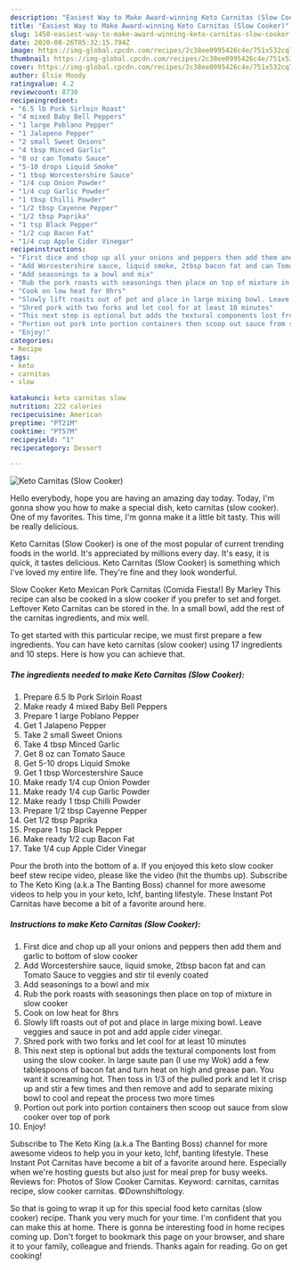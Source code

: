 ```yaml
---
description: "Easiest Way to Make Award-winning Keto Carnitas (Slow Cooker)"
title: "Easiest Way to Make Award-winning Keto Carnitas (Slow Cooker)"
slug: 1450-easiest-way-to-make-award-winning-keto-carnitas-slow-cooker
date: 2020-08-26T05:32:15.794Z
image: https://img-global.cpcdn.com/recipes/2c38ee0995426c4e/751x532cq70/keto-carnitas-slow-cooker-recipe-main-photo.jpg
thumbnail: https://img-global.cpcdn.com/recipes/2c38ee0995426c4e/751x532cq70/keto-carnitas-slow-cooker-recipe-main-photo.jpg
cover: https://img-global.cpcdn.com/recipes/2c38ee0995426c4e/751x532cq70/keto-carnitas-slow-cooker-recipe-main-photo.jpg
author: Elsie Moody
ratingvalue: 4.2
reviewcount: 8730
recipeingredient:
- "6.5 lb Pork Sirloin Roast"
- "4 mixed Baby Bell Peppers"
- "1 large Poblano Pepper"
- "1 Jalapeno Pepper"
- "2 small Sweet Onions"
- "4 tbsp Minced Garlic"
- "8 oz can Tomato Sauce"
- "5-10 drops Liquid Smoke"
- "1 tbsp Worcestershire Sauce"
- "1/4 cup Onion Powder"
- "1/4 cup Garlic Powder"
- "1 tbsp Chilli Powder"
- "1/2 tbsp Cayenne Pepper"
- "1/2 tbsp Paprika"
- "1 tsp Black Pepper"
- "1/2 cup Bacon Fat"
- "1/4 cup Apple Cider Vinegar"
recipeinstructions:
- "First dice and chop up all your onions and peppers then add them and garlic to bottom of slow cooker"
- "Add Worcestershire sauce, liquid smoke, 2tbsp bacon fat and can Tomato Sauce to veggies and stir til evenly coated"
- "Add seasonings to a bowl and mix"
- "Rub the pork roasts with seasonings then place on top of mixture in slow cooker"
- "Cook on low heat for 8hrs"
- "Slowly lift roasts out of pot and place in large mixing bowl. Leave veggies and sauce in pot and add apple cider vinegar."
- "Shred pork with two forks and let cool for at least 10 minutes"
- "This next step is optional but adds the textural components lost from using the slow cooker. In large saute pan (I use my Wok) add a few tablespoons of bacon fat and turn heat on high and grease pan. You want it screaming hot. Then toss in 1/3 of the pulled pork and let it crisp up and stir a few times and then remove and add to separate mixing bowl to cool and repeat the process two more times"
- "Portion out pork into portion containers then scoop out sauce from slow cooker over top of pork"
- "Enjoy!"
categories:
- Recipe
tags:
- keto
- carnitas
- slow

katakunci: keto carnitas slow 
nutrition: 222 calories
recipecuisine: American
preptime: "PT21M"
cooktime: "PT57M"
recipeyield: "1"
recipecategory: Dessert

---
```



![Keto Carnitas (Slow Cooker)](https://img-global.cpcdn.com/recipes/2c38ee0995426c4e/751x532cq70/keto-carnitas-slow-cooker-recipe-main-photo.jpg)

Hello everybody, hope you are having an amazing day today. Today, I'm gonna show you how to make a special dish, keto carnitas (slow cooker). One of my favorites. This time, I'm gonna make it a little bit tasty. This will be really delicious.

Keto Carnitas (Slow Cooker) is one of the most popular of current trending foods in the world. It's appreciated by millions every day. It's easy, it is quick, it tastes delicious. Keto Carnitas (Slow Cooker) is something which I've loved my entire life. They're fine and they look wonderful.

Slow Cooker Keto Mexican Pork Carnitas (Comida Fiesta!) By Marley This recipe can also be cooked in a slow cooker if you prefer to set and forget. Leftover Keto Carnitas can be stored in the. In a small bowl, add the rest of the carnitas ingredients, and mix well.


To get started with this particular recipe, we must first prepare a few ingredients. You can have keto carnitas (slow cooker) using 17 ingredients and 10 steps. Here is how you can achieve that.

<!--inarticleads1-->

##### The ingredients needed to make Keto Carnitas (Slow Cooker):

1. Prepare 6.5 lb Pork Sirloin Roast
1. Make ready 4 mixed Baby Bell Peppers
1. Prepare 1 large Poblano Pepper
1. Get 1 Jalapeno Pepper
1. Take 2 small Sweet Onions
1. Take 4 tbsp Minced Garlic
1. Get 8 oz can Tomato Sauce
1. Get 5-10 drops Liquid Smoke
1. Get 1 tbsp Worcestershire Sauce
1. Make ready 1/4 cup Onion Powder
1. Make ready 1/4 cup Garlic Powder
1. Make ready 1 tbsp Chilli Powder
1. Prepare 1/2 tbsp Cayenne Pepper
1. Get 1/2 tbsp Paprika
1. Prepare 1 tsp Black Pepper
1. Make ready 1/2 cup Bacon Fat
1. Take 1/4 cup Apple Cider Vinegar


Pour the broth into the bottom of a. If you enjoyed this keto slow cooker beef stew recipe video, please like the video (hit the thumbs up). Subscribe to The Keto King (a.k.a The Banting Boss) channel for more awesome videos to help you in your keto, lchf, banting lifestyle. These Instant Pot Carnitas have become a bit of a favorite around here. 

<!--inarticleads2-->

##### Instructions to make Keto Carnitas (Slow Cooker):

1. First dice and chop up all your onions and peppers then add them and garlic to bottom of slow cooker
1. Add Worcestershire sauce, liquid smoke, 2tbsp bacon fat and can Tomato Sauce to veggies and stir til evenly coated
1. Add seasonings to a bowl and mix
1. Rub the pork roasts with seasonings then place on top of mixture in slow cooker
1. Cook on low heat for 8hrs
1. Slowly lift roasts out of pot and place in large mixing bowl. Leave veggies and sauce in pot and add apple cider vinegar.
1. Shred pork with two forks and let cool for at least 10 minutes
1. This next step is optional but adds the textural components lost from using the slow cooker. In large saute pan (I use my Wok) add a few tablespoons of bacon fat and turn heat on high and grease pan. You want it screaming hot. Then toss in 1/3 of the pulled pork and let it crisp up and stir a few times and then remove and add to separate mixing bowl to cool and repeat the process two more times
1. Portion out pork into portion containers then scoop out sauce from slow cooker over top of pork
1. Enjoy!


Subscribe to The Keto King (a.k.a The Banting Boss) channel for more awesome videos to help you in your keto, lchf, banting lifestyle. These Instant Pot Carnitas have become a bit of a favorite around here. Especially when we&#39;re hosting guests but also just for meal prep for busy weeks. Reviews for: Photos of Slow Cooker Carnitas. Keyword: carnitas, carnitas recipe, slow cooker carnitas. ©Downshiftology. 

So that is going to wrap it up for this special food keto carnitas (slow cooker) recipe. Thank you very much for your time. I'm confident that you can make this at home. There is gonna be interesting food in home recipes coming up. Don't forget to bookmark this page on your browser, and share it to your family, colleague and friends. Thanks again for reading. Go on get cooking!
